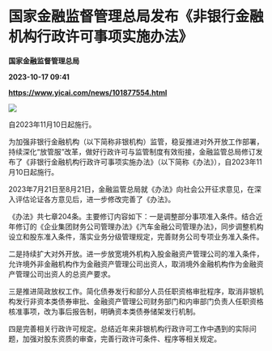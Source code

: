 # 国家金融监督管理总局发布《非银行金融机构行政许可事项实施办法》
**国家金融监督管理总局**

**2023-10-17 09:41**

**https://www.yicai.com/news/101877554.html**

![](https://imgcdn.yicai.com/uppics/slides/2023/10/308448785ce858ab6c6ed594d2cccc8b.jpg)

自2023年11月10日起施行。

为加强非银行金融机构（以下简称非银机构）监管，稳妥推进对外开放工作部署，持续深化“放管服”改革，做好行政许可与监管制度有效衔接，金融监管总局修订发布了《非银行金融机构行政许可事项实施办法》（以下简称《办法》），自2023年11月10日起施行。

2023年7月21日至8月21日，金融监管总局就《办法》向社会公开征求意见，在深入评估论证各方意见后，进一步修改完善了《办法》。

《办法》共七章204条。主要修订内容如下：一是调整部分事项准入条件。结合近年修订的《企业集团财务公司管理办法》《汽车金融公司管理办法》，同步调整机构设立和股东准入条件，落实业务分级管理规定，完善财务公司专项业务准入条件。

二是持续扩大对外开放。进一步放宽境外机构入股金融资产管理公司的准入条件，允许境外非金融机构作为金融资产管理公司出资人，取消境外金融机构作为金融资产管理公司出资人的总资产要求。

三是推进简政放权工作。简化债券发行和部分人员任职资格审批程序，取消非银机构发行非资本类债券审批、金融资产管理公司财务部门和内审部门负责人任职资格核准事项，改为事后报告制，明确资本类债券储架发行机制。

四是完善相关行政许可规定。总结近年来非银机构行政许可工作中遇到的实际问题，加强对股东资质的审查，完善行政许可条件、程序等相关规定。